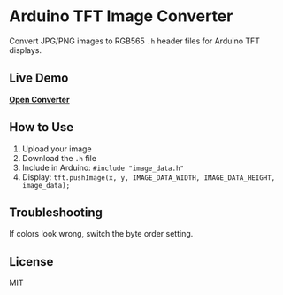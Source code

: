 # Arduino TFT Image Converter

Convert JPG/PNG images to RGB565 `.h` header files for Arduino TFT displays.

## Live Demo

**[Open Converter](https://palsayantan.github.io/Image-to-RGB565/)**

## How to Use

1. Upload your image
2. Download the `.h` file
3. Include in Arduino: `#include "image_data.h"`
4. Display: `tft.pushImage(x, y, IMAGE_DATA_WIDTH, IMAGE_DATA_HEIGHT, image_data);`

## Troubleshooting

If colors look wrong, switch the byte order setting.

## License

MIT
